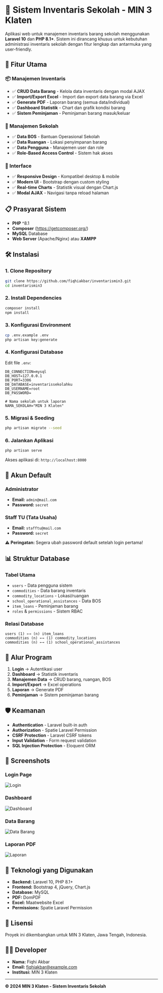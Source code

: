 # 🏫 Sistem Inventaris Sekolah - MIN 3 Klaten

Aplikasi web untuk manajemen inventaris barang sekolah menggunakan **Laravel 10** dan **PHP 8.1+**. Sistem ini dirancang khusus untuk kebutuhan administrasi inventaris sekolah dengan fitur lengkap dan antarmuka yang user-friendly.

## 🚀 Fitur Utama

### 📦 Manajemen Inventaris
- ✅ **CRUD Data Barang** - Kelola data inventaris dengan modal AJAX
- ✅ **Import/Export Excel** - Import dan export data barang via Excel
- ✅ **Generate PDF** - Laporan barang (semua data/individual)
- ✅ **Dashboard Statistik** - Chart dan grafik kondisi barang
- ✅ **Sistem Peminjaman** - Peminjaman barang masuk/keluar

### 🏢 Manajemen Sekolah
- ✅ **Data BOS** - Bantuan Operasional Sekolah
- ✅ **Data Ruangan** - Lokasi penyimpanan barang
- ✅ **Data Pengguna** - Manajemen user dan role
- ✅ **Role-Based Access Control** - Sistem hak akses

### 🎨 Interface
- ✅ **Responsive Design** - Kompatibel desktop & mobile
- ✅ **Modern UI** - Bootstrap dengan custom styling
- ✅ **Real-time Charts** - Statistik visual dengan Chart.js
- ✅ **Modal AJAX** - Navigasi tanpa reload halaman

## 📋 Prasyarat Sistem

- **PHP** ^8.1
- **Composer** (https://getcomposer.org/)
- **MySQL** Database
- **Web Server** (Apache/Nginx) atau **XAMPP**

## 🛠️ Instalasi

### 1. Clone Repository
```bash
git clone https://github.com/fiqhiakbar/inventarismin3.git
cd inventarismin3
```

### 2. Install Dependencies
```bash
composer install
npm install
```

### 3. Konfigurasi Environment
```bash
cp .env.example .env
php artisan key:generate
```

### 4. Konfigurasi Database
Edit file `.env`:
```env
DB_CONNECTION=mysql
DB_HOST=127.0.0.1
DB_PORT=3306
DB_DATABASE=inventarissekolahku
DB_USERNAME=root
DB_PASSWORD=

# Nama sekolah untuk laporan
NAMA_SEKOLAH="MIN 3 Klaten"
```

### 5. Migrasi & Seeding
```bash
php artisan migrate --seed
```

### 6. Jalankan Aplikasi
```bash
php artisan serve
```

Akses aplikasi di: `http://localhost:8000`

## 👤 Akun Default

### Administrator
- **Email:** `admin@mail.com`
- **Password:** `secret`

### Staff TU (Tata Usaha)
- **Email:** `stafftu@mail.com`
- **Password:** `secret`

⚠️ **Peringatan:** Segera ubah password default setelah login pertama!

## 📊 Struktur Database

### Tabel Utama
- `users` - Data pengguna sistem
- `commodities` - Data barang inventaris
- `commodity_locations` - Lokasi/ruangan
- `school_operational_assistances` - Data BOS
- `item_loans` - Peminjaman barang
- `roles` & `permissions` - Sistem RBAC

### Relasi Database
```
users (1) ←→ (n) item_loans
commodities (n) ←→ (1) commodity_locations
commodities (n) ←→ (1) school_operational_assistances
```

## 🎯 Alur Program

1. **Login** → Autentikasi user
2. **Dashboard** → Statistik inventaris
3. **Manajemen Data** → CRUD barang, ruangan, BOS
4. **Import/Export** → Excel operations
5. **Laporan** → Generate PDF
6. **Peminjaman** → Sistem peminjaman barang

## 🛡️ Keamanan

- **Authentication** - Laravel built-in auth
- **Authorization** - Spatie Laravel Permission
- **CSRF Protection** - Laravel CSRF tokens
- **Input Validation** - Form request validation
- **SQL Injection Protection** - Eloquent ORM

## 📱 Screenshots

### Login Page
![Login](https://i.imgur.com/kD6P7BF.png)

### Dashboard
![Dashboard](https://i.imgur.com/VJ0gCEv.png)

### Data Barang
![Data Barang](https://i.imgur.com/3AaIzxz.png)

### Laporan PDF
![Laporan](https://i.imgur.com/a7yj6Or.png)

## 🔧 Teknologi yang Digunakan

- **Backend:** Laravel 10, PHP 8.1+
- **Frontend:** Bootstrap 4, jQuery, Chart.js
- **Database:** MySQL
- **PDF:** DomPDF
- **Excel:** Maatwebsite Excel
- **Permissions:** Spatie Laravel Permission

## 📝 Lisensi

Proyek ini dikembangkan untuk MIN 3 Klaten, Jawa Tengah, Indonesia.

## 👨‍💻 Developer

- **Nama:** Fiqhi Akbar
- **Email:** fiqhiakbar@example.com
- **Institusi:** MIN 3 Klaten

---

**© 2024 MIN 3 Klaten - Sistem Inventaris Sekolah**
